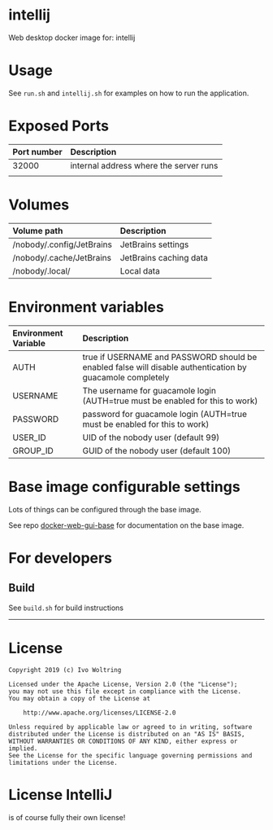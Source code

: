 # intellij

Web desktop docker image for: intellij

# Usage

See `run.sh` and `intellij.sh` for examples on how to run the application.

# Exposed Ports

| Port number | Description                            |
|:------------|:---------------------------------------|
| 32000       | internal address where the server runs |
|             |                                        |

# Volumes

| Volume path               | Description            |
|:--------------------------|:-----------------------|
| /nobody/.config/JetBrains | JetBrains settings     |
| /nobody/.cache/JetBrains  | JetBrains caching data |
| /nobody/.local/           | Local data             |

# Environment variables

| Environment Variable | Description                                                                                               |
|:---------------------|:----------------------------------------------------------------------------------------------------------|
| AUTH                 | true if USERNAME and PASSWORD should be enabled false will disable authentication by guacamole completely |
| USERNAME             | The username for guacamole login (AUTH=true must be enabled for this to work)                             |
| PASSWORD             | password for guacamole login (AUTH=true must be enabled for this to work)                                 |
| USER_ID              | UID of the nobody user (default 99)                                                                       |
| GROUP_ID             | GUID of the nobody user (default 100)                                                                     |


# Base image configurable settings

Lots of things can be configured through the base image.

See repo [docker-web-gui-base](https://github.com/IvoNet/docker-web-gui-base/blob/master/README.md)
for documentation on the base image.

# For developers

## Build

See `build.sh` for build instructions

---

# License

    Copyright 2019 (c) Ivo Woltring

    Licensed under the Apache License, Version 2.0 (the "License");
    you may not use this file except in compliance with the License.
    You may obtain a copy of the License at

        http://www.apache.org/licenses/LICENSE-2.0

    Unless required by applicable law or agreed to in writing, software
    distributed under the License is distributed on an "AS IS" BASIS,
    WITHOUT WARRANTIES OR CONDITIONS OF ANY KIND, either express or implied.
    See the License for the specific language governing permissions and
    limitations under the License.

# License IntelliJ

is of course fully their own license!